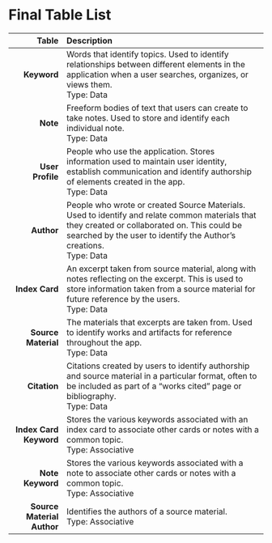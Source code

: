# Final Table List

|                      Table | Description                                                                                                                                                                                                                  |
| -------------------------: | :--------------------------------------------------------------------------------------------------------------------------------------------------------------------------------------------------------------------------- |
|                **Keyword** | Words that identify topics. Used to identify relationships between different elements in the application when a user searches, organizes, or views them. <br />Type: Data<br>                                                |
|                   **Note** | Freeform bodies of text that users can create to take notes. Used to store and identify each individual note. <br />Type: Data<br>                                                                                           |
|           **User Profile** | People who use the application. Stores information used to maintain user identity, establish communication and identify authorship of elements created in the app. <br />Type: Data<br>                                      |
|                 **Author** | People who wrote or created Source Materials. Used to identify and relate common materials that they created or collaborated on. This could be searched by the user to identify the Author’s creations. <br />Type: Data<br> |
|             **Index Card** | An excerpt taken from source material, along with notes reflecting on the excerpt. This is used to store information taken from a source material for future reference by the users. <br />Type: Data<br>                    |
|        **Source Material** | The materials that excerpts are taken from. Used to identify works and artifacts for reference throughout the app. <br>Type: Data</br>                                                                                       |
|               **Citation** | Citations created by users to identify authorship and source material in a particular format, often to be included as part of a “works cited” page or bibliography. <br />Type: Data<br>                                     |
|     **Index Card Keyword** | Stores the various keywords associated with an index card to associate other cards or notes with a common topic. <br>Type: Associative</br>                                                                                  |
|           **Note Keyword** | Stores the various keywords associated with a note to associate other cards or notes with a common topic. <br>Type: Associative</br>                                                                                         |
| **Source Material Author** | Identifies the authors of a source material. <br>Type: Associative</br>                                                                                                                                                      |
